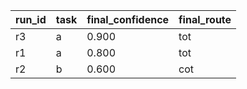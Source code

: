 | run_id | task | final_confidence | final_route |
|---|---|---|---|
| r3 | a | 0.900 | tot |
| r1 | a | 0.800 | tot |
| r2 | b | 0.600 | cot |
